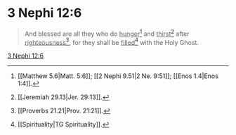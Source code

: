 # 3 Nephi 12:6

> And blessed are all they who do <u>hunger</u>[^a] and <u>thirst</u>[^b] after <u>righteousness</u>[^c], for they shall be <u>filled</u>[^d] with the Holy Ghost.

[3 Nephi 12:6](https://www.churchofjesuschrist.org/study/scriptures/bofm/3-ne/12?lang=eng&id=p6#p6)


[^a]: [[Matthew 5.6|Matt. 5:6]]; [[2 Nephi 9.51|2 Ne. 9:51]]; [[Enos 1.4|Enos 1:4]].  
[^b]: [[Jeremiah 29.13|Jer. 29:13]].  
[^c]: [[Proverbs 21.21|Prov. 21:21]].  
[^d]: [[Spirituality|TG Spirituality]].  
